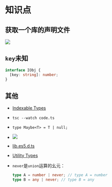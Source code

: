 # 知识点

## 获取一个库的声明文件

![](/skill-blog/img/0059.png)

## `key`未知

```typescript
interface IObj {
  [key: string]: number;
}
```

## 其他

- [Indexable Types](https://www.typescriptlang.org/docs/handbook/interfaces.html#indexable-types)

- `tsc --watch code.ts`

- `type Maybe<T> = T | null;`

- ![](/skill-blog/img/0097.jpg)

- [lib.es5.d.ts](https://github.com/microsoft/TypeScript/blob/main/lib/lib.es5.d.ts)

- [Utility Types](https://www.typescriptlang.org/docs/handbook/utility-types.html#recordkeystype)

- `never`是`union`运算的幺元：

  ```typescript
  type A = number | never; // type A = number
  type B = any | never; // type B = any
  ```

  
